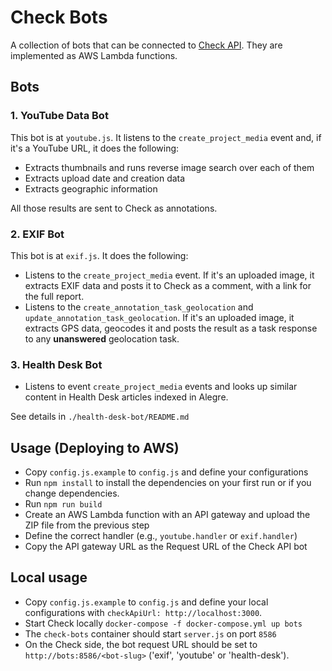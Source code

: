 # Check Bots

A collection of bots that can be connected to [Check API](https://github.com/meedan/check-api). They are implemented as AWS Lambda functions.

## Bots

### 1. YouTube Data Bot

This bot is at `youtube.js`. It listens to the `create_project_media` event and, if it's a YouTube URL, it does the following:

* Extracts thumbnails and runs reverse image search over each of them
* Extracts upload date and creation data
* Extracts geographic information

All those results are sent to Check as annotations.

### 2. EXIF Bot

This bot is at `exif.js`. It does the following:

* Listens to the `create_project_media` event. If it's an uploaded image, it extracts EXIF data and posts it to Check as a comment, with a link for the full report.
* Listens to the `create_annotation_task_geolocation` and `update_annotation_task_geolocation`. If it's an uploaded image, it extracts GPS data, geocodes it and posts the result as a task response to any **unanswered** geolocation task.

### 3. Health Desk Bot

* Listens to event `create_project_media` events and looks up similar content in Health Desk articles indexed in Alegre.

See details in `./health-desk-bot/README.md`

## Usage (Deploying to AWS)

* Copy `config.js.example` to `config.js` and define your configurations
* Run `npm install` to install the dependencies on your first run or if you change dependencies.
* Run `npm run build`
* Create an AWS Lambda function with an API gateway and upload the ZIP file from the previous step
* Define the correct handler (e.g., `youtube.handler` or `exif.handler`)
* Copy the API gateway URL as the Request URL of the Check API bot

## Local usage

* Copy `config.js.example` to `config.js` and define your local configurations with `checkApiUrl: http://localhost:3000`.
* Start Check locally `docker-compose -f docker-compose.yml up bots`
* The `check-bots` container should start `server.js` on port `8586`
* On the Check side, the bot request URL should be set to `http://bots:8586/<bot-slug>` ('exif', 'youtube' or 'health-desk').

